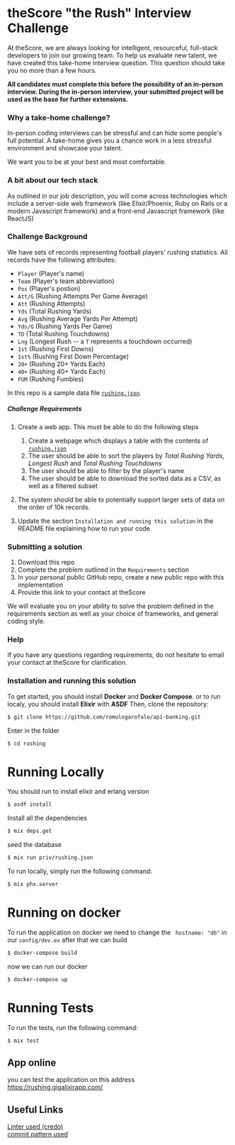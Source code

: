 # theScore "the Rush" Interview Challenge
At theScore, we are always looking for intelligent, resourceful, full-stack developers to join our growing team. To help us evaluate new talent, we have created this take-home interview question. This question should take you no more than a few hours.

**All candidates must complete this before the possibility of an in-person interview. During the in-person interview, your submitted project will be used as the base for further extensions.**

### Why a take-home challenge?
In-person coding interviews can be stressful and can hide some people's full potential. A take-home gives you a chance work in a less stressful environment and showcase your talent.

We want you to be at your best and most comfortable.

### A bit about our tech stack
As outlined in our job description, you will come across technologies which include a server-side web framework (like Elixir/Phoenix, Ruby on Rails or a modern Javascript framework) and a front-end Javascript framework (like ReactJS)

### Challenge Background
We have sets of records representing football players' rushing statistics. All records have the following attributes:
* `Player` (Player's name)
* `Team` (Player's team abbreviation)
* `Pos` (Player's postion)
* `Att/G` (Rushing Attempts Per Game Average)
* `Att` (Rushing Attempts)
* `Yds` (Total Rushing Yards)
* `Avg` (Rushing Average Yards Per Attempt)
* `Yds/G` (Rushing Yards Per Game)
* `TD` (Total Rushing Touchdowns)
* `Lng` (Longest Rush -- a `T` represents a touchdown occurred)
* `1st` (Rushing First Downs)
* `1st%` (Rushing First Down Percentage)
* `20+` (Rushing 20+ Yards Each)
* `40+` (Rushing 40+ Yards Each)
* `FUM` (Rushing Fumbles)

In this repo is a sample data file [`rushing.json`](/rushing.json).

##### Challenge Requirements
1. Create a web app. This must be able to do the following steps
    1. Create a webpage which displays a table with the contents of [`rushing.json`](/rushing.json)
    2. The user should be able to sort the players by _Total Rushing Yards_, _Longest Rush_ and _Total Rushing Touchdowns_
    3. The user should be able to filter by the player's name
    4. The user should be able to download the sorted data as a CSV, as well as a filtered subset
    
2. The system should be able to potentially support larger sets of data on the order of 10k records.

3. Update the section `Installation and running this solution` in the README file explaining how to run your code

### Submitting a solution
1. Download this repo
2. Complete the problem outlined in the `Requirements` section
3. In your personal public GitHub repo, create a new public repo with this implementation
4. Provide this link to your contact at theScore

We will evaluate you on your ability to solve the problem defined in the requirements section as well as your choice of frameworks, and general coding style.

### Help
If you have any questions regarding requirements, do not hesitate to email your contact at theScore for clarification.

### Installation and running this solution

To get started, you should install **Docker** and **Docker Compose**.
or to run localy, you should install **Elixir** with **ASDF**
Then, clone the repository:
```sh
$ git clone https://github.com/romulogarofalo/api-banking.git
```

Enter in the folder
```sh
$ cd rushing
```
# Running Locally

You should run to install elixir and erlang version
```sh
$ asdf install
```

Install all the dependencies
```sh
$ mix deps.get
```

seed the database
```sh
$ mix run priv/rushing.json
```

To run locally, simply run the following command:
```sh
$ mix phx.server
```

# Running on docker
To run the application on docker we need to change the ``` hostname: "db"``` in our `config/dev.ex` after that we can build
```sh
$ docker-compose build
```
now we can run our docker
```sh
$ docker-compose up
```
# Running Tests
To run the tests, run the following command:
```sh
$ mix test
```

## App online

you can test the application on this address <https://rushing.gigalixirapp.com/>

## Useful Links
[Linter used (credo)](https://github.com/rrrene/credo)  
[commit pattern used](https://gitmoji.carloscuesta.me/)

